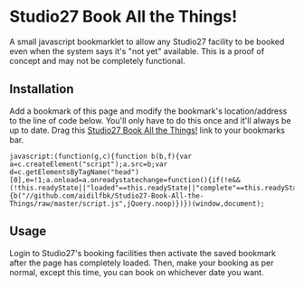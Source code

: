 Studio27 Book All the Things!
=============

A small javascript bookmarklet to allow any Studio27 facility to be booked even when the system says it's "not yet" available. This is a proof of concept and may not be completely functional.

Installation
---
Add a bookmark of this page and modify the bookmark's location/address to the line of code below. You'll only have to do this once and it'll always be up to date. Drag this [Studio27 Book All the Things!][bookmarklet] link to your bookmarks bar.

	javascript:(function(g,c){function b(b,f){var a=c.createElement("script");a.src=b;var d=c.getElementsByTagName("head")[0],e=!1;a.onload=a.onreadystatechange=function(){if(!e&&(!this.readyState||"loaded"==this.readyState||"complete"==this.readyState))e=!0,f(),a.onload=a.onreadystatechange=null,d.removeChild(a)};d.appendChild(a)}b("//ajax.googleapis.com/ajax/libs/jquery/1.7.2/jquery.min.js",function(){b("//github.com/aidilfbk/Studio27-Book-All-the-Things/raw/master/script.js",jQuery.noop)})})(window,document);


Usage
---
Login to Studio27's booking facilities then activate the saved bookmark after the page has completely loaded. Then, make your booking as per normal, except this time, you can book on whichever date you want.

[bookmarklet]:javascript:(function(){(function(window,document){if(!window.location.host.match('mobilearn.np.edu.sg'))return;var%20script=document.createElement('script');script.src='//github.com/aidilfbk/Studio27-Book-All-the-Things/raw/master/loader.js';try{document.body.appendChild(script);}catch(e){document.getElementsByTagName('body')[0].appendChild(script);};})(window,document)})();